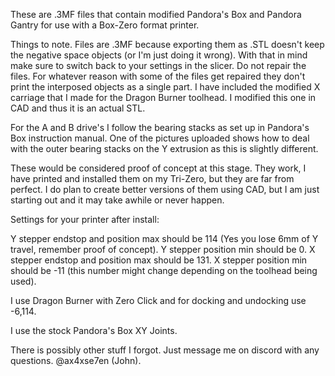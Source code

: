 These are .3MF files that contain modified Pandora's Box and Pandora Gantry for use with a Box-Zero format printer. 

Things to note. Files are .3MF because exporting them as .STL doesn't keep the negative space objects (or I'm just doing it wrong). 
With that in mind make sure to switch back to your settings in the slicer.
Do not repair the files. For whatever reason with some of the files get repaired they don't print the interposed objects as a single part.
I have included the modified X carriage that I made for the Dragon Burner toolhead. I modified this one in CAD and thus it is an actual STL.

For the A and B drive's I follow the bearing stacks as set up in Pandora's Box instruction manual. One of the pictures uploaded shows how to deal with the outer bearing stacks on the Y extrusion as this is slightly different.

These would be considered proof of concept at this stage. They work, I have printed and installed them on my Tri-Zero, but they are far from perfect. 
I do plan to create better versions of them using CAD, but I am just starting out and it may take awhile or never happen.

Settings for your printer after install:

Y stepper endstop and position max should be 114 (Yes you lose 6mm of Y travel, remember proof of concept).
Y stepper position min should be 0.
X stepper endstop and position max should be 131.
X stepper position min should be -11 (this number might change depending on the toolhead being used).

I use Dragon Burner with Zero Click and for docking and undocking use -6,114.

I use the stock Pandora's Box XY Joints.

There is possibly other stuff I forgot. Just message me on discord with any questions. @ax4xse7en (John).

